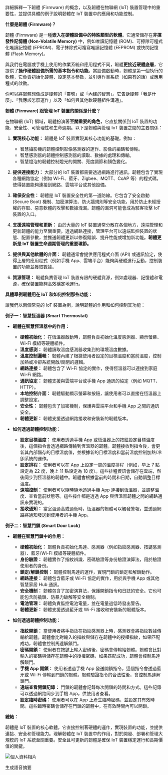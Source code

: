 
詳細解釋一下韌體 (Firmware) 的概念，以及韌體在物聯網 (IoT) 裝置管理中的重要性，並提供具體的例子說明韌體在 IoT 裝置中的應用和功能控制。

**什麼是韌體 (Firmware)？**

韌體 (Firmware) 是一種**嵌入在硬體設備中的特殊類型的軟體**。它通常儲存在**非揮發性記憶體 (Non-Volatile Memory)** 中，例如唯讀記憶體 (ROM)、可擦除可程式化唯讀記憶體 (EPROM)、電子抹除式可複寫唯讀記憶體 (EEPROM) 或快閃記憶體 (Flash Memory)。

與我們在電腦或手機上使用的作業系統和應用程式不同，韌體**更接近硬體底層**，它提供了**操作硬體設備所需的基本指令和功能**。當設備啟動時，韌體是第一個執行的軟體，它負責初始化硬體、設定基本參數，並引導作業系統（如果有的話）或應用程式的啟動。

你可以將韌體想像成是硬體的「靈魂」或「內建的智慧」。它告訴硬體「我是什麼」、「我應該怎麼運作」以及「如何與其他軟硬體組件溝通」。

**韌體 (Firmware) 跟管理 IoT 裝置的關係是什麼？**

在物聯網 (IoT) 領域，韌體扮演著**至關重要的角色**，它直接關係到 IoT 裝置的功能、安全性、可管理性和生命週期。以下是韌體與管理 IoT 裝置之間的主要關係：

1. **實現核心功能：** 韌體是 IoT 裝置實現其核心功能的基礎。例如：
    
    - 智慧攝影機的韌體控制影像感測器的運作、影像的編碼和傳輸。
    - 智慧感測器的韌體控制感測器的讀取、數據的處理和傳輸。
    - 智慧燈泡的韌體控制燈光的開關、亮度調節和顏色變化。
2. **提供連接能力：** 大部分的 IoT 裝置都需要透過網路進行通訊。韌體包含了實現各種網路協定（例如 Wi-Fi、藍牙、Zigbee、MQTT、CoAP 等）的程式碼，使得裝置能夠連接到網路、雲端平台或其他設備。
    
3. **確保安全性：** 韌體是 IoT 裝置安全性的第一道防線。它包含了安全啟動 (Secure Boot) 機制、加密演算法、防火牆規則等安全功能，用於防止未經授權的存取、惡意軟體的攻擊和數據洩漏。韌體的漏洞可能會成為駭客攻擊 IoT 裝置的入口。
    
4. **支援遠端管理和更新：** 由於大量的 IoT 裝置通常分散在各個地方，遠端管理和更新韌體的能力至關重要。透過網路連接，管理平台可以遠端監控裝置的狀態、配置參數，並推送韌體更新以修復錯誤、提升性能或增加新功能。**韌體更新是 IoT 裝置生命週期管理的重要環節。**
    
5. **提供與其他軟體的介面：** 韌體通常會提供應用程式介面 (API) 或通訊協定，使得上層的應用程式（例如手機 App、雲端平台）能夠與硬體進行互動，控制裝置的功能並獲取數據。
    
6. **資源管理：** 韌體負責管理 IoT 裝置有限的硬體資源，例如處理器、記憶體和電源，確保裝置能夠高效穩定地運行。
    

**具體舉例韌體用在 IoT 和如何控制那些功能：**

讓我們以兩個常見的 IoT 裝置為例，說明韌體的作用和如何控制其功能：

**例子一：智慧恆溫器 (Smart Thermostat)**

- **韌體在智慧恆溫器中的作用：**
    
    - **硬體初始化：** 在恆溫器啟動時，韌體負責初始化溫度感測器、顯示螢幕、Wi-Fi 模組等硬體組件。
    - **溫度感測：** 韌體讀取溫度感測器收集到的環境溫度數據。
    - **溫度控制邏輯：** 韌體內建了根據使用者設定的目標溫度和當前溫度，控制加熱或冷卻系統開啟/關閉的邏輯。
    - **網路連接：** 韌體包含了 Wi-Fi 協定的實作，使得恆溫器可以連接到家庭 Wi-Fi 網路。
    - **通訊協定：** 韌體支援與雲端平台或手機 App 通訊的協定（例如 MQTT、HTTP）。
    - **本地控制介面：** 韌體驅動顯示螢幕和按鈕，讓使用者可以直接在恆溫器上調整設定。
    - **安全性：** 韌體包含了加密機制，保護與雲端平台和手機 App 之間的通訊安全。
    - **韌體更新：** 韌體支援透過網路接收和安裝新的韌體版本。
- **如何透過韌體控制功能：**
    
    - **設定目標溫度：** 使用者透過手機 App 或恆溫器上的按鈕設定目標溫度後，這個指令會透過網路傳輸到恆溫器的韌體。韌體接收到指令後，會更新其內部儲存的目標溫度值，並根據新的目標溫度和當前溫度控制加熱/冷卻系統的運作。
    - **設定排程：** 使用者可以在 App 上設定一周的溫度排程（例如，早上 7 點設定為 22 度，晚上 11 點設定為 18 度）。這些排程資訊會儲存在雲端，然後同步到恆溫器的韌體中。韌體會根據當前的時間和日期，自動調整目標溫度。
    - **遠端控制：** 使用者可以隨時隨地透過手機 App 連接到恆溫器，並調整溫度、查看當前狀態等。這些操作都是透過 App 與恆溫器韌體之間的網路通訊來實現的。
    - **接收通知：** 當室溫過高或過低時，恆溫器的韌體可以觸發警報，並透過網路將通知發送到使用者的手機 App。

**例子二：智慧門鎖 (Smart Door Lock)**

- **韌體在智慧門鎖中的作用：**
    
    - **硬體初始化：** 韌體負責初始化馬達、感測器（例如指紋感測器、按鍵感測器）、藍牙/Wi-Fi 模組等硬體組件。
    - **身份驗證：** 韌體實作了指紋辨識、密碼驗證等身份驗證演算法，用於驗證使用者的身份。
    - **鎖定/解鎖控制：** 韌體控制馬達的運作，實現門鎖的鎖定和解鎖動作。
    - **網路連接：** 韌體包含藍牙或 Wi-Fi 協定的實作，用於與手機 App 或其他智慧家居 Hub 通訊。
    - **安全機制：** 韌體包含了加密演算法，保護開鎖指令和日誌的安全。它也可能包含防撬鎖、防暴力破解等安全機制。
    - **電池管理：** 韌體負責監控電池電量，並在電量過低時發出警告。
    - **韌體更新：** 韌體支援透過藍牙或 Wi-Fi 接收和安裝新的韌體版本。
- **如何透過韌體控制功能：**
    
    - **指紋開鎖：** 當使用者將手指放在指紋感測器上時，感測器會將指紋數據傳輸給韌體。韌體會比對輸入的指紋與儲存在韌體中的授權指紋，如果匹配成功，韌體會控制馬達解鎖門。
    - **密碼開鎖：** 使用者在按鍵上輸入密碼後，密碼會傳輸給韌體。韌體會比對輸入的密碼與儲存在韌體中的授權密碼，如果匹配成功，韌體會控制馬達解鎖門。
    - **手機 App 開鎖：** 使用者透過手機 App 發送開鎖指令，這個指令會透過藍牙或 Wi-Fi 傳輸到門鎖的韌體。韌體驗證指令的合法性後，會控制馬達解鎖門。
    - **遠端查看開鎖記錄：** 門鎖的韌體會記錄每次開鎖的時間和方式。這些記錄可以透過網路同步到手機 App，供使用者查看。
    - **設定臨時密碼：** 使用者可以在 App 上產生臨時密碼，並設定其有效時間。這些臨時密碼會儲存在門鎖的韌體中，在有效時間內可以開鎖。

**總結：**

韌體是 IoT 裝置的核心軟體，它直接控制著硬體的運作，實現裝置的功能，並提供連接、安全和管理能力。理解韌體在 IoT 裝置中的作用，對於開發、部署和管理大規模的 IoT 系統至關重要。安全且可更新的韌體是確保 IoT 裝置穩定運行和長期價值的關鍵。

![個人資料相片](https://lh3.googleusercontent.com/a/ACg8ocJjHGIXPZwmFXNIFfBkurJdHSTn4tMkJ100tVtSMn9MEXQTxYhJ=s64-c)

生成語音摘要
